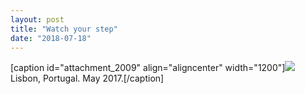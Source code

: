 ```yaml
---
layout: post
title: "Watch your step"
date: "2018-07-18"
---
```


\[caption id="attachment\_2009" align="aligncenter" width="1200"\][![](images/DSC01170.jpg)](https://kenbooth.net/watch-your-step/dsc01170/) Lisbon, Portugal. May 2017.\[/caption\]
